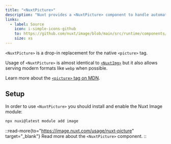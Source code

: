 ```yaml
---
title: "<NuxtPicture>"
description: "Nuxt provides a <NuxtPicture> component to handle automatic image optimization."
links:
  - label: Source
    icon: i-simple-icons-github
    to: https://github.com/nuxt/image/blob/main/src/runtime/components/NuxtPicture.vue
    size: xs
---
```


`<NuxtPicture>` is a drop-in replacement for the native `<picture>` tag.

Usage of `<NuxtPicture>` is almost identical to [`<NuxtImg>`](/docs/api/components/nuxt-img) but it also allows serving modern formats like `webp` when possible.

Learn more about the [`<picture>` tag on MDN](https://developer.mozilla.org/en-US/docs/Web/HTML/Element/picture).

## Setup

In order to use `<NuxtPicture>` you should install and enable the Nuxt Image module:

```bash [Terminal]
npx nuxi@latest module add image
```

::read-more{to="https://image.nuxt.com/usage/nuxt-picture" target="_blank"}
Read more about the `<NuxtPicture>` component.
::
